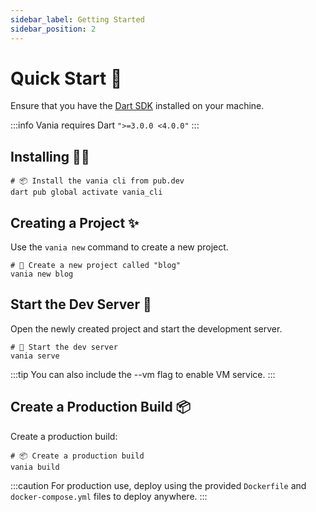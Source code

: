 ```yaml
---
sidebar_label: Getting Started
sidebar_position: 2
---
```


# Quick Start 🚀

Ensure that you have the [Dart SDK](https://dart.dev) installed on your machine.

:::info
Vania requires Dart `">=3.0.0 <4.0.0"`
:::

## Installing 🧑‍💻

```shell
# 📦 Install the vania cli from pub.dev
dart pub global activate vania_cli
```

## Creating a Project ✨

Use the `vania new` command to create a new project.

```shell
# 🚀 Create a new project called "blog"
vania new blog
```

## Start the Dev Server 🏁

Open the newly created project and start the development server.

```shell
# 🏁 Start the dev server
vania serve
```

:::tip
You can also include the --vm flag to enable VM service.
:::

## Create a Production Build 📦

Create a production build:

```shell
# 📦 Create a production build
vania build
```

:::caution
For production use, deploy using the provided `Dockerfile` and `docker-compose.yml` files to deploy anywhere.
:::
